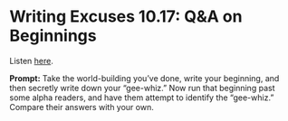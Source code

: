 # Writing Excuses 10.17: Q&A on Beginnings 

Listen [here](http://www.writingexcuses.com/2015/04/26/writing-excuses-10-17-qa-on-beginnings/). 

**Prompt:** Take the world-building you’ve done, write your beginning, and then secretly write down your “gee-whiz.” Now run that beginning past some alpha readers, and have them attempt to identify the “gee-whiz.” Compare their answers with your own.